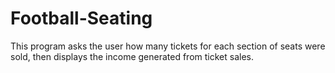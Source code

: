 # Football-Seating
This program asks the user how many tickets for each section of seats were sold, then displays the income generated from ticket sales.
